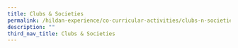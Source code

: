 ```yaml
---
title: Clubs & Societies
permalink: /hildan-experience/co-curricular-activities/clubs-n-societies/
description: ""
third_nav_title: Clubs & Societies
---
```

